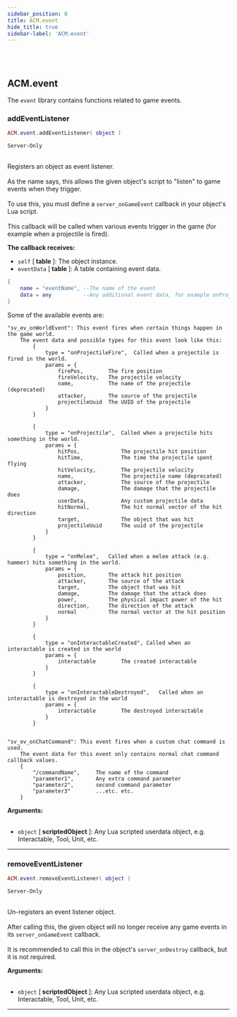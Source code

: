 ```yaml
---
sidebar_position: 8
title: ACM.event
hide_title: true
sidebar-label: 'ACM.event'
---
```


<br></br>

## ACM.event

The <code>event</code> library contains functions related to game events.

### addEventListener

```lua
ACM.event.addEventListener( object )
```
<code>Server-Only</code> <br></br>

Registers an object as event listener. <br></br>
As the name says, this allows the given object's script to "listen" to game events when they trigger. <br></br>
To use this, you must define a <code>server_onGameEvent</code> callback in your object's Lua script. <br></br>
This callback will be called when various events trigger in the game (for example when a projectile is fired).

<strong>The callback receives:</strong>

- <code>self</code> [<strong> table </strong>]: The object instance.
- <code>eventData</code> [<strong> table </strong>]: A table containing event data.

```lua title="eventData table structure"
{
	name = "eventName",	--The name of the event
	data = any			--Any additional event data, for example onProjectile function parameters (see the list below)
}
```

Some of the available events are:

```
"sv_ev_onWorldEvent": This event fires when certain things happen in the game world.
	The event data and possible types for this event look like this:
		{
			type = "onProjectileFire",	Called when a projectile is fired in the world.
			params = {
				firePos,		The fire position
				fireVelocity,	The projectile velocity
				name,			The name of the projectile (deprecated)
				attacker,		The source of the projectile
				projectileUuid	The UUID of the projectile
			}
		}

		{
			type = "onProjectile",	Called when a projectile hits something in the world.
			params = {
				hitPos,				The projectile hit position
				hitTime,			The time the projectile spent flying
				hitVelocity,		The projectile velocity
				name,				The projectile name (deprecated)
				attacker,			The source of the projectile
				damage,				The damage that the projectile does
				userData,			Any custom projectile data
				hitNormal,			The hit normal vector of the hit direction
				target,				The object that was hit
				projectileUuid		The uuid of the projectile
			}
		}

		{
			type = "onMelee",	Called when a melee attack (e.g. hammer) hits something in the world.
			params = {
				position,		The attack hit position
				attacker,		The source of the attack
				target,			The object that was hit
				damage,			The damage that the attack does
				power,			The physical impact power of the hit
				direction,		The direction of the attack
				normal			The normal vector at the hit position
			}
		}

		{
			type = "onInteractableCreated",	Called when an interactable is created in the world
			params = {
				interactable		The created interactable
			}
		}

		{
			type = "onInteractableDestroyed",	Called when an interactable is destroyed in the world
			params = {
				interactable		The destroyed interactable
			}
		}


"sv_ev_onChatCommand": This event fires when a custom chat command is used.
	The event data for this event only contains normal chat command callback values.
	{
		"/commandName",		The name of the command
		"parameter1",		Any extra command parameter
		"parameter2",		second command parameter
		"parameter3"		...etc. etc.
	}
```

<strong>Arguments:</strong> <br></br>

- <code>object</code> [<strong> scriptedObject </strong>]: Any Lua scripted userdata object, e.g. Interactable, Tool, Unit, etc.

---

### removeEventListener

```lua
ACM.event.removeEventListener( object )
```
<code>Server-Only</code> <br></br>

Un-registers an event listener object. <br></br>
After calling this, the given object will no longer receive any game events in its <code>server_onGameEvent</code> callback. <br></br>
It is recommended to call this in the object's <code>server_onDestroy</code> callback, but it is not required.

<strong>Arguments:</strong> <br></br>

- <code>object</code> [<strong> scriptedObject </strong>]: Any Lua scripted userdata object, e.g. Interactable, Tool, Unit, etc.

---
